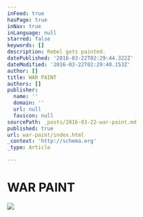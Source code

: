 ```yaml
---
inFeed: true
hasPage: true
inNav: true
inLanguage: null
starred: false
keywords: []
description: Rebel gets painted.
datePublished: '2016-03-22T02:29:44.322Z'
dateModified: '2016-03-22T02:29:40.153Z'
author: []
title: WAR PAINT
authors: []
publisher:
  name: ''
  domain: ''
  url: null
  favicon: null
sourcePath: _posts/2016-03-22-war-paint.md
published: true
url: war-paint/index.html
_context: 'http://schema.org'
_type: Article

---
```

# WAR PAINT
![](https://the-grid-user-content.s3-us-west-2.amazonaws.com/ebd2569e-aee5-4ee1-a249-70a99831aff9.png)